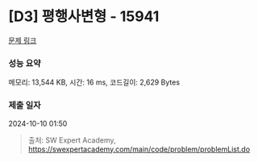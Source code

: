 # [D3] 평행사변형 - 15941 

[문제 링크](https://swexpertacademy.com/main/code/problem/problemDetail.do?contestProbId=AYVgOZEKOpcDFAQK) 

### 성능 요약

메모리: 13,544 KB, 시간: 16 ms, 코드길이: 2,629 Bytes

### 제출 일자

2024-10-10 01:50



> 출처: SW Expert Academy, https://swexpertacademy.com/main/code/problem/problemList.do